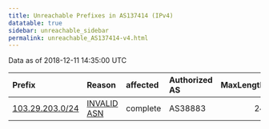 ```yaml
---
title: Unreachable Prefixes in AS137414 (IPv4)
datatable: true
sidebar: unreachable_sidebar
permalink: unreachable_AS137414-v4.html
---
```


Data as of 2018-12-11 14:35:00 UTC


<div class="datatable-begin"></div>

| Prefix                                                   | Reason                                                                                                  | affected   | Authorized AS   |   MaxLength | Anchor                                       |   unreachable /24s |
|:---------------------------------------------------------|:--------------------------------------------------------------------------------------------------------|:-----------|:----------------|------------:|:---------------------------------------------|-------------------:|
| [103.29.203.0/24](https://stat.ripe.net/103.29.203.0/24) | [INVALID ASN](https://rpki-validator.ripe.net/announcement-preview?asn=AS137414&prefix=103.29.203.0/24) | complete   | AS38883         |          24 | [APNIC](unreachable_APNIC_RPKI_Root-v4.html) |                  1 |

<div class="datatable-end"></div>